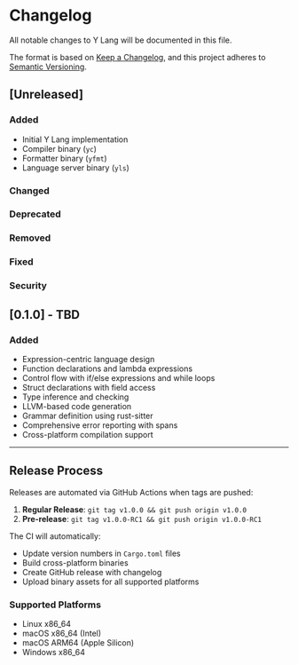 # Changelog

All notable changes to Y Lang will be documented in this file.

The format is based on [Keep a Changelog](https://keepachangelog.com/en/1.0.0/),
and this project adheres to [Semantic Versioning](https://semver.org/spec/v2.0.0.html).

## [Unreleased]

### Added
- Initial Y Lang implementation
- Compiler binary (`yc`)
- Formatter binary (`yfmt`)
- Language server binary (`yls`)

### Changed

### Deprecated

### Removed

### Fixed

### Security

## [0.1.0] - TBD

### Added
- Expression-centric language design
- Function declarations and lambda expressions
- Control flow with if/else expressions and while loops
- Struct declarations with field access
- Type inference and checking
- LLVM-based code generation
- Grammar definition using rust-sitter
- Comprehensive error reporting with spans
- Cross-platform compilation support

---

## Release Process

Releases are automated via GitHub Actions when tags are pushed:

1. **Regular Release**: `git tag v1.0.0 && git push origin v1.0.0`
2. **Pre-release**: `git tag v1.0.0-RC1 && git push origin v1.0.0-RC1`

The CI will automatically:
- Update version numbers in `Cargo.toml` files
- Build cross-platform binaries
- Create GitHub release with changelog
- Upload binary assets for all supported platforms

### Supported Platforms
- Linux x86_64
- macOS x86_64 (Intel)
- macOS ARM64 (Apple Silicon)
- Windows x86_64